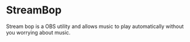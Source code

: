 # StreamBop
Stream bop is a OBS utility and allows music to play automatically without you worrying about music.
